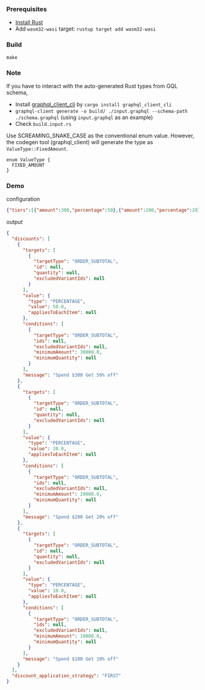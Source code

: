 ### Prerequisites

* [Install Rust](https://www.rust-lang.org/tools/install)
* Add `wasm32-wasi` target: `rustup target add wasm32-wasi`

### Build

```
make
```

### Note

If you have to interact with the auto-generated Rust types from GQL schema,

  * Install [graphql_client_cli](https://github.com/graphql-rust/graphql-client/tree/main/graphql_client_cli) by `cargo install graphql_client_cli`
  * `graphql-client generate -o build/ ./input.graphql --schema-path ./schema.graphql` (using `input.graphql` as an example)
  * Check `build.input.rs`

Use SCREAMING_SNAKE_CASE as the conventional enum value. However, the codegen tool (graphql_client)
will generate the type as `ValueType::FixedAmount`.

```
enum ValueType {
  FIXED_AMOUNT
}
```

### Demo

configuration

```json
{"tiers":[{"amount":300,"percentage":50},{"amount":200,"percentage":20},{"amount":100,"percentage":10}]}
```

output

```JSON
{
  "discounts": [
    {
      "targets": [
        {
          "targetType": "ORDER_SUBTOTAL",
          "id": null,
          "quantity": null,
          "excludedVariantIds": null
        }
      ],
      "value": {
        "type": "PERCENTAGE",
        "value": 50.0,
        "appliesToEachItem": null
      },
      "conditions": [
        {
          "targetType": "ORDER_SUBTOTAL",
          "ids": null,
          "excludedVariantIds": null,
          "minimumAmount": 30000.0,
          "minimumQuantity": null
        }
      ],
      "message": "Spend $300 Get 50% off"
    },
    {
      "targets": [
        {
          "targetType": "ORDER_SUBTOTAL",
          "id": null,
          "quantity": null,
          "excludedVariantIds": null
        }
      ],
      "value": {
        "type": "PERCENTAGE",
        "value": 20.0,
        "appliesToEachItem": null
      },
      "conditions": [
        {
          "targetType": "ORDER_SUBTOTAL",
          "ids": null,
          "excludedVariantIds": null,
          "minimumAmount": 20000.0,
          "minimumQuantity": null
        }
      ],
      "message": "Spend $200 Get 20% off"
    },
    {
      "targets": [
        {
          "targetType": "ORDER_SUBTOTAL",
          "id": null,
          "quantity": null,
          "excludedVariantIds": null
        }
      ],
      "value": {
        "type": "PERCENTAGE",
        "value": 10.0,
        "appliesToEachItem": null
      },
      "conditions": [
        {
          "targetType": "ORDER_SUBTOTAL",
          "ids": null,
          "excludedVariantIds": null,
          "minimumAmount": 10000.0,
          "minimumQuantity": null
        }
      ],
      "message": "Spend $100 Get 10% off"
    }
  ],
  "discount_application_strategy": "FIRST"
}
```


